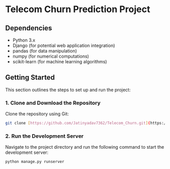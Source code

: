 # Telecom Churn Prediction Project

## Dependencies

* Python 3.x
* Django (for potential web application integration)
* pandas (for data manipulation)
* numpy (for numerical computations)
* scikit-learn (for machine learning algorithms)


## Getting Started

This section outlines the steps to set up and run the project:

### 1. Clone and Download the Repository

Clone the repository using Git:

```bash
git clone [https://github.com/Jatinyadav7362/Telecom_Churn.git](https://github.com/Jatinyadav7362/Telecom_Churn.git)
```
### 2. Run the Development Server
Navigate to the project directory and run the following command to start the development server:
```bash
python manage.py runserver
```
